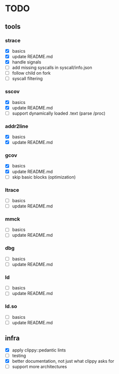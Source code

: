 # TODO

## tools

### strace

- [x] basics  
- [x] update README.md  
- [x] handle signals  
- [ ] add missing syscalls in syscall/info.json  
- [ ] follow child on fork  
- [ ] syscall filtering  

### sscov

- [x] basics  
- [x] update README.md  
- [ ] support dynamically loaded .text (parse /proc)  

### addr2line

- [x] basics  
- [x] update README.md  

### gcov

- [x] basics  
- [x] update README.md  
- [ ] skip basic blocks (optimization)

### ltrace

- [ ] basics  
- [ ] update README.md  

### mmck

- [ ] basics  
- [ ] update README.md  

### dbg

- [ ] basics  
- [ ] update README.md  

### ld

- [ ] basics  
- [ ] update README.md  

### ld.so

- [ ] basics  
- [ ] update README.md  

## infra

- [x] apply clippy::pedantic lints  
- [ ] testing  
- [x] better documentation, not just what clippy asks for  
- [ ] support more architectures  

